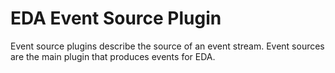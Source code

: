# EDA Event Source Plugin

Event source plugins describe the source of an event stream. Event sources are the main plugin that produces events for EDA.
